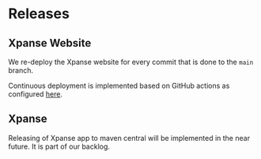 # Releases

## Xpanse Website

We re-deploy the Xpanse website for every commit that is done to the `main` branch.

Continuous deployment is implemented based on GitHub actions as configured [here](https://github.com/eclipse-xpanse/xpanse-website/blob/main/.github/workflows/xpanse-website-cd.yml).

## Xpanse

Releasing of Xpanse app to maven central will be implemented in the near future. It is part of our backlog.
